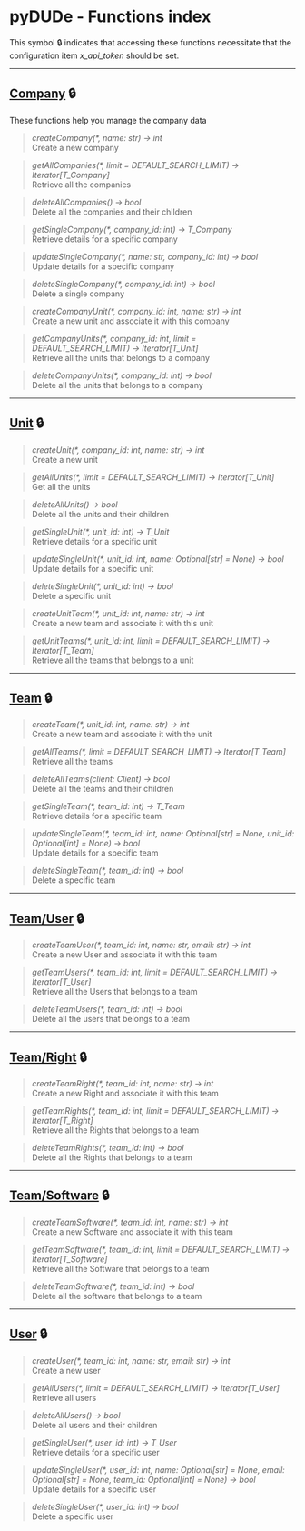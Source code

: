 # pyDUDe - Functions index

This symbol 🔒 indicates that accessing these functions necessitate that the configuration item *x_api_token* should be set.

---

## **[Company](./company.md) 🔒**

These functions help you manage the company data

> _createCompany(*, name: str) -> int_  
> Create a new company

> _getAllCompanies(*, limit = DEFAULT_SEARCH_LIMIT) -> Iterator[T_Company]_  
> Retrieve all the companies

> _deleteAllCompanies() -> bool_  
> Delete all the companies and their children

> _getSingleCompany(*, company_id: int) -> T_Company_  
> Retrieve details for a specific company

> _updateSingleCompany(*, name: str, company_id: int) -> bool_  
> Update details for a specific company

> _deleteSingleCompany(*, company_id: int) -> bool_  
> Delete a single company

> _createCompanyUnit(*, company_id: int, name: str) -> int_  
> Create a new unit and associate it with this company

> _getCompanyUnits(*, company_id: int, limit = DEFAULT_SEARCH_LIMIT) -> Iterator[T_Unit]_  
> Retrieve all the units that belongs to a company

> _deleteCompanyUnits(*, company_id: int) -> bool_  
> Delete all the units that belongs to a company

---

## **[Unit](./unit.md) 🔒**

> _createUnit(*, company_id: int, name: str) -> int_  
> Create a new unit

> _getAllUnits(*, limit = DEFAULT_SEARCH_LIMIT) -> Iterator[T_Unit]_  
> Get all the units

> _deleteAllUnits() -> bool_  
> Delete all the units and their children

> _getSingleUnit(*, unit_id: int) -> T_Unit_  
> Retrieve details for a specific unit

> _updateSingleUnit(*, unit_id: int, name: Optional[str] = None) -> bool_  
> Update details for a specific unit

> _deleteSingleUnit(*, unit_id: int) -> bool_  
> Delete a specific unit

> _createUnitTeam(*, unit_id: int, name: str) -> int_  
> Create a new team and associate it with this unit

> _getUnitTeams(*, unit_id: int, limit = DEFAULT_SEARCH_LIMIT) -> Iterator[T_Team]_  
> Retrieve all the teams that belongs to a unit

---

## **[Team](./team.md) 🔒**

> _createTeam(*, unit_id: int, name: str) -> int_  
> Create a new team and associate it with the unit

> _getAllTeams(*, limit = DEFAULT_SEARCH_LIMIT) -> Iterator[T_Team]_  
> Retrieve all the teams

> _deleteAllTeams(client: Client) -> bool_  
> Delete all the teams and their children

> _getSingleTeam(*, team_id: int) -> T_Team_  
> Retrieve details for a specific team

> _updateSingleTeam(*, team_id: int, name: Optional[str] = None, unit_id: Optional[int] = None) -> bool_  
> Update details for a specific team

> _deleteSingleTeam(*, team_id: int) -> bool_  
> Delete a specific team

---

## **[Team/User](./team_user.md) 🔒**

> _createTeamUser(*, team_id: int, name: str, email: str) -> int_  
> Create a new User and associate it with this team

> _getTeamUsers(*, team_id: int, limit = DEFAULT_SEARCH_LIMIT) -> Iterator[T_User]_  
> Retrieve all the Users that belongs to a team

> _deleteTeamUsers(*, team_id: int) -> bool_  
> Delete all the users that belongs to a team

---

## **[Team/Right](./team_right.md) 🔒**

> _createTeamRight(*, team_id: int, name: str) -> int_  
> Create a new Right and associate it with this team

> _getTeamRights(*, team_id: int, limit = DEFAULT_SEARCH_LIMIT) -> Iterator[T_Right]_  
> Retrieve all the Rights that belongs to a team

> _deleteTeamRights(*, team_id: int) -> bool_  
> Delete all the Rights that belongs to a team

---

## **[Team/Software](./team_software.md) 🔒**

> _createTeamSoftware(*, team_id: int, name: str) -> int_  
> Create a new Software and associate it with this team

> _getTeamSoftware(*, team_id: int, limit = DEFAULT_SEARCH_LIMIT) -> Iterator[T_Software]_  
> Retrieve all the Software that belongs to a team

> _deleteTeamSoftware(*, team_id: int) -> bool_  
> Delete all the software that belongs to a team

---

## **[User](./user.md) 🔒**


> _createUser(*, team_id: int, name: str, email: str) -> int_  
> Create a new user

> _getAllUsers(*, limit = DEFAULT_SEARCH_LIMIT) -> Iterator[T_User]_  
> Retrieve all users

> _deleteAllUsers() -> bool_  
> Delete all users and their children

> _getSingleUser(*, user_id: int) -> T_User_  
> Retrieve details for a specific user

> _updateSingleUser(*, user_id: int, name: Optional[str] = None, email: Optional[str] = None, team_id: Optional[int] = None) -> bool_  
> Update details for a specific user

> _deleteSingleUser(*, user_id: int) -> bool_  
> Delete a specific user

